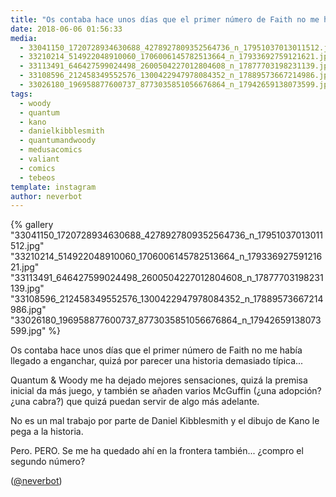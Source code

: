 ```yaml
---
title: "Os contaba hace unos días que el primer número de Faith no me había llegado a enganchar, quizá por parecer una historia demasiado típica"
date: 2018-06-06 01:56:33
media: 
  - 33041150_1720728934630688_4278927809352564736_n_17951037013011512.jpg
  - 33210214_514922048910060_1706006145782513664_n_17933692759121621.jpg
  - 33113491_646427599024498_2600504227012804608_n_17877703198231139.jpg
  - 33108596_212458349552576_1300422947978084352_n_17889573667214986.jpg
  - 33026180_196958877600737_8773035851056676864_n_17942659138073599.jpg
tags: 
  - woody
  - quantum
  - kano
  - danielkibblesmith
  - quantumandwoody
  - medusacomics
  - valiant
  - comics
  - tebeos
template: instagram
author: neverbot
---
```


{% gallery "33041150_1720728934630688_4278927809352564736_n_17951037013011512.jpg" "33210214_514922048910060_1706006145782513664_n_17933692759121621.jpg" "33113491_646427599024498_2600504227012804608_n_17877703198231139.jpg" "33108596_212458349552576_1300422947978084352_n_17889573667214986.jpg" "33026180_196958877600737_8773035851056676864_n_17942659138073599.jpg" %}

Os contaba hace unos días que el primer número de Faith no me había llegado a enganchar, quizá por parecer una historia demasiado típica...

Quantum & Woody me ha dejado mejores sensaciones, quizá la premisa inicial da más juego, y también se añaden varios McGuffin (¿una adopción? ¿una cabra?) que quizá puedan servir de algo más adelante.

No es un mal trabajo por parte de Daniel Kibblesmith y el dibujo de Kano le pega a la historia.

Pero. PERO. Se me ha quedado ahí en la frontera también... ¿compro el segundo número?

([@neverbot](https://instagram.com/neverbot))

